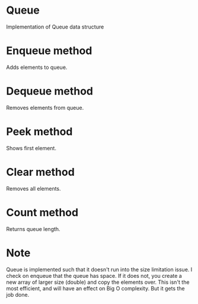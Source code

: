 # Queue
Implementation of Queue data structure

# Enqueue method
Adds elements to queue.

# Dequeue method
Removes elements from queue.

# Peek method
Shows first element.

# Clear method
Removes all elements.

# Count method
Returns queue length.

# Note
Queue is implemented such that it doesn't run into the size limitation issue. 
I check on enqueue that the queue has space. If it does not, you create a new array of larger size (double) and copy the elements over. 
This isn't the most efficient, and will have an effect on Big O complexity. But it gets the job done.

